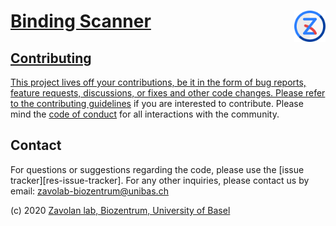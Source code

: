 <a href="https://zavolan.biozentrum.unibas.ch/">
<img align="right" width="50" height="50" src="images/logo.128px.png">

# Binding Scanner

## Contributing

This project lives off your contributions, be it in the form of bug reports,
feature requests, discussions, or fixes and other code changes. Please refer
to the [contributing guidelines](CONTRIBUTING.md) if you are interested to
contribute. Please mind the [code of conduct](CODE_OF_CONDUCT.md) for all
interactions with the community.

## Contact

For questions or suggestions regarding the code, please use the
[issue tracker][res-issue-tracker]. For any other inquiries, please contact us
by email: <zavolab-biozentrum@unibas.ch>

(c) 2020 [Zavolan lab, Biozentrum, University of Basel][res-zavolab]

[res-zavolab]: <https://zavolan.biozentrum.unibas.ch/>
